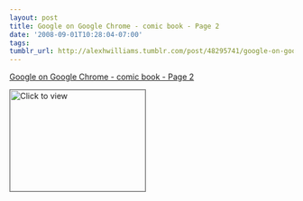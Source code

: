 ```yaml
---
layout: post
title: Google on Google Chrome - comic book - Page 2
date: '2008-09-01T10:28:04-07:00'
tags: 
tumblr_url: http://alexhwilliams.tumblr.com/post/48295741/google-on-google-chrome-comic-book-page-2
---
```

<a href="https://www.iterasi.net/OpenViewer.aspx?sqrlitid=U7FYJDPdTkul7jGAeAGrMQ">Google on Google Chrome - comic book - Page 2</a><br/><p><a href="https://www.iterasi.net/OpenViewer.aspx?sqrlitid=U7FYJDPdTkul7jGAeAGrMQ" target="_blank"> <img src="http://AssetHost01a.iterasi.net/ec2eb670e447/94d5ad32ba6b/ff6f9e86baa1/bd7db367a3b8/ee996712-a14d-47e3-8b56-5e4c726a3cc3/thumbnail.jpg???20080901172835???PA5m0IVlo/HnJMFC+j6HR6QpP6VFdS3fUwNBgoEbwUN2O+4pBqptrAhvIBbGjjpjhU0CZr1TqfkvrT7JtAP6kZ1acei/9I8gy5yjl4Prhsqkgkp9nWmnxLsuwPaLeUeHCDKyB20zCs/CE25XGZkg1Kkao7D4x/YXCtJIcGeUD1g=" width="240" height="180" style="border:solid 1px #666" alt="Click to view"/></a></p>
